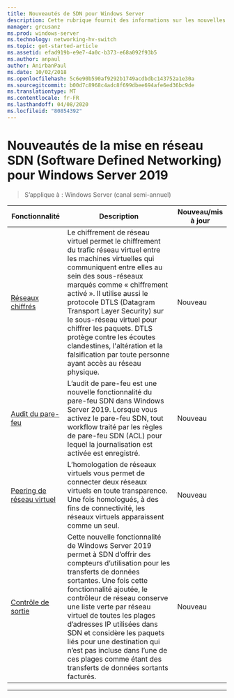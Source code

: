 ```yaml
---
title: Nouveautés de SDN pour Windows Server
description: Cette rubrique fournit des informations sur les nouvelles fonctionnalités de mise en réseau définies par logiciel pour Windows Server 1709
manager: grcusanz
ms.prod: windows-server
ms.technology: networking-hv-switch
ms.topic: get-started-article
ms.assetid: efad919b-e9e7-4a0c-b373-e68a092f93b5
ms.author: anpaul
author: AnirbanPaul
ms.date: 10/02/2018
ms.openlocfilehash: 5c6e90b590af9292b1749acdbdbc143752a1e30a
ms.sourcegitcommit: b00d7c8968c4adc8f699dbee694afe6ed36bc9de
ms.translationtype: MT
ms.contentlocale: fr-FR
ms.lasthandoff: 04/08/2020
ms.locfileid: "80854392"
---
```

# <a name="whats-new-in-sdn-for-windows-server-2019"></a>Nouveautés de la mise en réseau SDN (Software Defined Networking) pour Windows Server 2019

>S’applique à : Windows Server (canal semi-annuel)


|                         **Fonctionnalité**                          |                                                                                                                                                                                         **Description**                                                                                                                                                                                         | **Nouveau/mis à jour** |
|--------------------------------------------------------------|-------------------------------------------------------------------------------------------------------------------------------------------------------------------------------------------------------------------------------------------------------------------------------------------------------------------------------------------------------------------------------------------------|-----------------|
| [Réseaux chiffrés](vnet-encryption/sdn-vnet-encryption.md) | Le chiffrement de réseau virtuel permet le chiffrement du trafic réseau virtuel entre les machines virtuelles qui communiquent entre elles au sein des sous-réseaux marqués comme « chiffrement activé ». Il utilise aussi le protocole DTLS (Datagram Transport Layer Security) sur le sous-réseau virtuel pour chiffrer les paquets. DTLS protège contre les écoutes clandestines, l'altération et la falsification par toute personne ayant accès au réseau physique. |       Nouveau       |
|    [Audit du pare-feu](security/sdn-firewall-auditing.md)    |                                                                                            L’audit de pare-feu est une nouvelle fonctionnalité du pare-feu SDN dans Windows Server 2019. Lorsque vous activez le pare-feu SDN, tout workflow traité par les règles de pare-feu SDN (ACL) pour lequel la journalisation est activée est enregistré.                                                                                            |       Nouveau       |
| [Peering de réseau virtuel](vnet-peering/sdn-vnet-peering.md)  |                                                                                                                      L’homologation de réseaux virtuels vous permet de connecter deux réseaux virtuels en toute transparence. Une fois homologués, à des fins de connectivité, les réseaux virtuels apparaissent comme un seul.                                                                                                                      |       Nouveau       |
|           [Contrôle de sortie](manage/sdn-egress.md)            |                  Cette nouvelle fonctionnalité de Windows Server 2019 permet à SDN d’offrir des compteurs d’utilisation pour les transferts de données sortantes. Une fois cette fonctionnalité ajoutée, le contrôleur de réseau conserve une liste verte par réseau virtuel de toutes les plages d’adresses IP utilisées dans SDN et considère les paquets liés pour une destination qui n’est pas incluse dans l’une de ces plages comme étant des transferts de données sortants facturés.                   |       Nouveau       |

---



